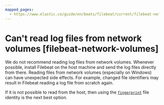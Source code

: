 ```yaml
---
mapped_pages:
  - https://www.elastic.co/guide/en/beats/filebeat/current/filebeat-network-volumes.html
---
```


# Can't read log files from network volumes [filebeat-network-volumes]

We do not recommend reading log files from network volumes. Whenever possible, install Filebeat on the host machine and send the log files directly from there. Reading files from network volumes (especially on Windows) can have unexpected side effects. For example, changed file identifiers may result in Filebeat reading a log file from scratch again.

If it is not possible to read from the host, then using the [`fingerprint`](/reference/filebeat/filebeat-input-filestream.md#filebeat-input-filestream-file-identity-fingerprint) file identity is the next best option.

